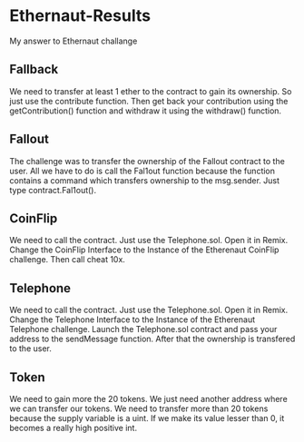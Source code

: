# Ethernaut-Results
My answer to Ethernaut challange

## Fallback
We need to transfer at least 1 ether to the contract to gain its ownership. 
So just use the contribute function. 
Then get back your contribution using the getContribution() function and withdraw it using the withdraw() function. 

## Fallout
The challenge was to transfer the ownership of the Fallout contract to the user. 
All we have to do is call the Fal1out function because the function contains a command which transfers ownership to the msg.sender. 
Just type contract.Fal1out().

## CoinFlip
We need to call the contract. 
Just use the Telephone.sol. Open it in Remix. 
Change the CoinFlip Interface to the Instance of the Etherenaut CoinFlip challenge. 
Then call cheat 10x. 

## Telephone
We need to call the contract. 
Just use the Telephone.sol. Open it in Remix. 
Change the Telephone Interface to the Instance of the Etherenaut Telephone challenge. 
Launch the Telephone.sol contract and pass your address to the sendMessage function. 
After that the ownership is transfered to the user. 

## Token
We need to gain more the 20 tokens. 
We just need another address where we can transfer our tokens. 
We need to transfer more than 20 tokens because the supply variable is a uint. 
If we make its value lesser than 0, it becomes a really high positive int. 
